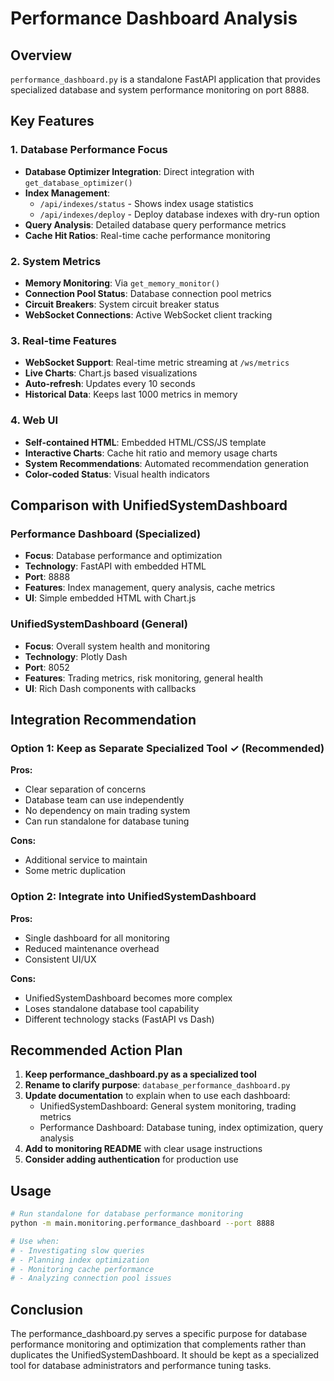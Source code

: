 # Performance Dashboard Analysis

## Overview

`performance_dashboard.py` is a standalone FastAPI application that provides specialized database and system performance monitoring on port 8888.

## Key Features

### 1. Database Performance Focus

- **Database Optimizer Integration**: Direct integration with `get_database_optimizer()`
- **Index Management**:
  - `/api/indexes/status` - Shows index usage statistics
  - `/api/indexes/deploy` - Deploy database indexes with dry-run option
- **Query Analysis**: Detailed database query performance metrics
- **Cache Hit Ratios**: Real-time cache performance monitoring

### 2. System Metrics

- **Memory Monitoring**: Via `get_memory_monitor()`
- **Connection Pool Status**: Database connection pool metrics
- **Circuit Breakers**: System circuit breaker status
- **WebSocket Connections**: Active WebSocket client tracking

### 3. Real-time Features

- **WebSocket Support**: Real-time metric streaming at `/ws/metrics`
- **Live Charts**: Chart.js based visualizations
- **Auto-refresh**: Updates every 10 seconds
- **Historical Data**: Keeps last 1000 metrics in memory

### 4. Web UI

- **Self-contained HTML**: Embedded HTML/CSS/JS template
- **Interactive Charts**: Cache hit ratio and memory usage charts
- **System Recommendations**: Automated recommendation generation
- **Color-coded Status**: Visual health indicators

## Comparison with UnifiedSystemDashboard

### Performance Dashboard (Specialized)

- **Focus**: Database performance and optimization
- **Technology**: FastAPI with embedded HTML
- **Port**: 8888
- **Features**: Index management, query analysis, cache metrics
- **UI**: Simple embedded HTML with Chart.js

### UnifiedSystemDashboard (General)

- **Focus**: Overall system health and monitoring
- **Technology**: Plotly Dash
- **Port**: 8052
- **Features**: Trading metrics, risk monitoring, general health
- **UI**: Rich Dash components with callbacks

## Integration Recommendation

### Option 1: Keep as Separate Specialized Tool ✓ (Recommended)

**Pros:**

- Clear separation of concerns
- Database team can use independently
- No dependency on main trading system
- Can run standalone for database tuning

**Cons:**

- Additional service to maintain
- Some metric duplication

### Option 2: Integrate into UnifiedSystemDashboard

**Pros:**

- Single dashboard for all monitoring
- Reduced maintenance overhead
- Consistent UI/UX

**Cons:**

- UnifiedSystemDashboard becomes more complex
- Loses standalone database tool capability
- Different technology stacks (FastAPI vs Dash)

## Recommended Action Plan

1. **Keep performance_dashboard.py as a specialized tool**
2. **Rename to clarify purpose**: `database_performance_dashboard.py`
3. **Update documentation** to explain when to use each dashboard:
   - UnifiedSystemDashboard: General system monitoring, trading metrics
   - Performance Dashboard: Database tuning, index optimization, query analysis
4. **Add to monitoring README** with clear usage instructions
5. **Consider adding authentication** for production use

## Usage

```bash
# Run standalone for database performance monitoring
python -m main.monitoring.performance_dashboard --port 8888

# Use when:
# - Investigating slow queries
# - Planning index optimization
# - Monitoring cache performance
# - Analyzing connection pool issues
```

## Conclusion

The performance_dashboard.py serves a specific purpose for database performance monitoring and optimization that complements rather than duplicates the UnifiedSystemDashboard. It should be kept as a specialized tool for database administrators and performance tuning tasks.
